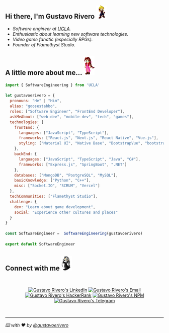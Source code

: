 <h2>Hi there, I'm Gustavo Rivero <img src="./assets/icons/Cloud.gif" width="35"></h2>

* _Software engineer at [UCLA](http://www.ucla.edu.ve/)._ 
* _Enthusiastic about learning new software technologies._
* _Video game fanatic (especially RPGs)._
* _Founder of Flamethyst Studio._
  
<h2>A little more about me... <img src="./assets/icons/Aeris.gif" width="35"/></h2>

```javascript
import { SoftwareEngineering } from 'UCLA'

let gustavoerivero = {
  pronouns: "He" | "Him",
  alias: "goosestabbo",
  roles: ["Software Engineer", "FrontEnd Developer"],
  askMeAbout: ["web-dev", "mobile-dev", "tech", "games"],
  technologies: {
    frontEnd: {
      languages: ["JavaScript", "TypeScript"],
      frameworks: ["React.js", "Next.js", "React Native", "Vue.js"],
      styling: ["Material UI", "Native Base", "BootstrapVue", "bootstrap"]
    },
    backEnd: {
      languages: ["JavaScript", "TypeScript", "Java", "C#"],
      frameworks: ["Express.js", "SpringBoot", ".NET"]
    },
    databases: ["MongoDB", "PostgreSQL", "MySQL"],
    basicKnowledge: ["Python", "C++"],
    misc: ["Socket.IO", "SCRUM", "Vercel"]
  },
  techCommunities: ["Flamethyst Studio"],
  challenge: {
    dev: "Learn about game development",
    social: "Experience other cultures and places"
  }
}

const SoftwareEngineer =  SoftwareEngineering(gustavoerivero)

export default SoftwareEngineer
```

<h2>Connect with me <img src="./assets/icons/Sephiroth.gif" width="35"/></h2>

<br />

<p align='center'>
<a href='https://www.linkedin.com/in/gustavoerivero/' target='_blank' ><img src='https://img.shields.io/badge/LinkedIn-gustavoerivero-blue?style=flat&logo=linkedin' alt="Gustavo Rivero's LinkedIn" /></a>
<a href='mailto:gustavoerivero12@gmail.com' target='_blank' ><img src='https://img.shields.io/badge/Gmail-gustavoerivero12%40gmail.com-red?style=flat&logo=gmail' alt="Gustavo Rivero's Email" /></a>
<a href='https://www.hackerrank.com/gustavoerivero' target='_blank' ><img src='https://img.shields.io/badge/HackerRank-gustavoerivero-brightgreen?style=flat&logo=hackerrank' alt="Gustavo Rivero's HackerRank" /></a>
<a href='https://www.npmjs.com/~goosestabbo' target='_blank' ><img src='https://img.shields.io/badge/NPM-goosestabbo-red?style=flat&logo=npm' alt="Gustavo Rivero's NPM" /></a>
<a href='https://t.me/goosestabbo' target='_blank' ><img src='https://img.shields.io/badge/Telegram-%40goosestabbo-blue?style=f;at&logo=telegram' alt="Gustavo Rivero's Telegram" /></a>
</p>

<br />


---



_⌨️ with ❤️ by [@gustavoerivero](https://github.com/gustavoerivero)_
